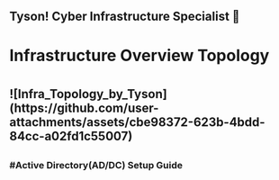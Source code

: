 ## Tyson! Cyber Infrastructure Specialist 👋
<h1>Infrastructure Overview Topology<h1>
  <h2>   ![Infra_Topology_by_Tyson](https://github.com/user-attachments/assets/cbe98372-623b-4bdd-84cc-a02fd1c55007)
   <h2>
    <h3>#Active Directory(AD/DC) Setup Guide<h3>
<!--
**tysoninfra/tysoninfra** is a ✨ _special_ ✨ repository because its `README.md` (this file) appears on your GitHub profile.

Here are some ideas to get you started:

- 🔭 I’m currently working on ...
- 🌱 I’m currently learning ...
- 👯 I’m looking to collaborate on ...
- 🤔 I’m looking for help with ...
- 💬 Ask me about ...
- 📫 How to reach me: ...
- 😄 Pronouns: ...
- ⚡ Fun fact: ...
-->

